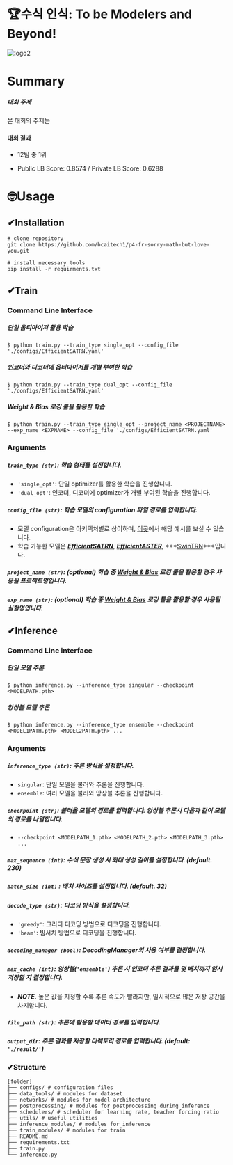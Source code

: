 # 🏆수식 인식: To be Modelers and Beyond!

![logo2](C:\Users\iloveslowfood\Documents\workspace\p4-fr-sorry-math-but-love-you\images\logo2.png)

# Summary

##### 대회 주제

본 대회의 주제는



#### 대회 결과

* 12팀 중 1위

* Public LB Score: 0.8574 / Private LB Score: 0.6288



# 🤓Usage

## ✔Installation

```shell
# clone repository
git clone https://github.com/bcaitech1/p4-fr-sorry-math-but-love-you.git

# install necessary tools
pip install -r requirments.txt
```

## ✔Train

### Command Line Interface

##### 단일 옵티마이저 활용 학습

```shell
$ python train.py --train_type single_opt --config_file './configs/EfficientSATRN.yaml'
```

##### 인코더와 디코더에 옵티마이저를 개별 부여한 학습

```shell
$ python train.py --train_type dual_opt --config_file './configs/EfficientSATRN.yaml'
```

##### Weight & Bias 로깅 툴을 활용한 학습

```shell
$ python train.py --train_type single_opt --project_name <PROJECTNAME> --exp_name <EXPNAME> --config_file './configs/EfficientSATRN.yaml'
```

### Arguments

##### `train_type (str)`: 학습 형태를 설정합니다.

* `'single_opt'`: 단일 optimizer를 활용한 학습을 진행합니다.
* `'dual_opt'`: 인코더, 디코더에 optimizer가 개별 부여된 학습을 진행합니다.

##### `config_file (str)`: 학습 모델의 configuration 파일 경로를 입력합니다.

- 모델 configuration은 아키텍처별로 상이하며, [이곳](https://github.com/bcaitech1/p4-fr-sorry-math-but-love-you/blob/master/configs/EfficientASTER.yaml)에서 해당 예시를 보실 수 있습니다.
- 학습 가능한 모델은 ***[EfficientSATRN](https://github.com/bcaitech1/p4-fr-sorry-math-but-love-you/blob/7502ec98b49999eaf19eed3bc05a57e0d712dfde/networks/EfficientSATRN.py#L664)***, ***[EfficientASTER](https://github.com/bcaitech1/p4-fr-sorry-math-but-love-you/blob/7502ec98b49999eaf19eed3bc05a57e0d712dfde/networks/EfficientASTER.py#L333)***, ***[SwinTRN](https://github.com/bcaitech1/p4-fr-sorry-math-but-love-you/blob/7502ec98b49999eaf19eed3bc05a57e0d712dfde/networks/SWIN.py#L1023)***입니다.

##### `project_name (str)`: (optional) 학습 중 [Weight & Bias](https://wandb.ai/site) 로깅 툴을 활용할 경우 사용될 프로젝트명입니다.

##### `exp_name (str)`: (optional) 학습 중 [Weight & Bias](https://wandb.ai/site) 로깅 툴을 활용할 경우 사용될 실험명입니다.

## ✔Inference

### Command Line interface

##### 단일 모델 추론

```shell
$ python inference.py --inference_type singular --checkpoint <MODELPATH.pth>
```

##### 앙상블 모델 추론

```shell
$ python inference.py --inference_type ensemble --checkpoint <MODEL1PATH.pth> <MODEL2PATH.pth> ...
```

### Arguments

##### `inference_type (str)`: 추론 방식을 설정합니다.

- `singular`: 단일 모델을 불러와 추론을 진행합니다.
- `ensemble`: 여러 모델을 불러와 앙상블 추론을 진행합니다.

##### `checkpoint (str)`: 불러올 모델의 경로를 입력합니다. 앙상블 추론시 다음과 같이 모델의 경로를 나열합니다.

- ```shell
  --checkpoint <MODELPATH_1.pth> <MODELPATH_2.pth> <MODELPATH_3.pth> ...
  ```

##### `max_sequence (int)`: 수식 문장 생성 시 최대 생성 길이를 설정합니다. (default. 230)

##### `batch_size (int)` : 배치 사이즈를 설정합니다. (default. 32)

##### `decode_type (str)`: 디코딩 방식을 설정합니다.

- ``'greedy'``: 그리디 디코딩 방법으로 디코딩을 진행합니다.
- `'beam'`: 빔서치 방법으로 디코딩을 진행합니다.

##### `decoding_manager (bool)`: DecodingManager의 사용 여부를 결정합니다.

##### `max_cache (int)`: 앙상블(`'ensemble'`) 추론 시 인코더 추론 결과를 몇 배치까지 임시저장할 지 결정합니다.

- ***NOTE.*** 높은 값을 지정할 수록 추론 속도가 빨라지만, 일시적으로 많은 저장 공간을 차지합니다.

##### `file_path (str)`: 추론에 활용할 데이터 경로를 입력합니다.

##### `output_dir`: 추론 결과를 저장할 디렉토리 경로를 입력합니다. (default: `'./result/'`)



### ✔Structure

```shell
[folder]
├── configs/ # configuration files
├── data_tools/ # modules for dataset
├── networks/ # modules for model architecture
├── postprocessing/ # modules for postprocessing during inference
├── schedulers/ # scheduler for learning rate, teacher forcing ratio
├── utils/ # useful utilities
├── inference_modules/ # modules for inference
├── train_modules/ # modules for train
├── README.md
├── requirements.txt
├── train.py
└── inference.py
```
